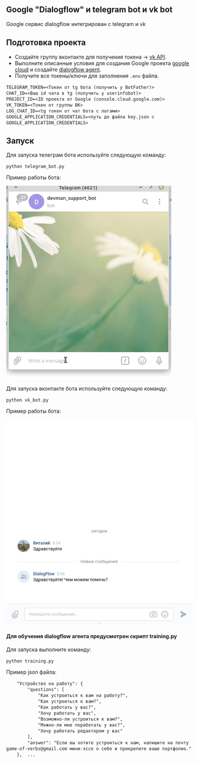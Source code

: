 ## Google "Dialogflow" и telegram bot и vk bot

Google сервис dialogflow интегрирован с telegram и vk 

## Подготовка проекта

- Создайте группу вконтакте для получения токена -> [vk API](https://vk.com/dev/bots_docs).
- Выполните описанные условия для создания Google проекта [google cloud](https://cloud.google.com/dialogflow/docs/quick/api) и создайте [dialogflow agent](https://cloud.google.com/dialogflow/docs/quick/api).
- Получите все токены/ключи для заполнения `.env` файла.
```
TELEGRAM_TOKEN=<Токен от tg бота (получить у BotFather)> 
CHAT_ID=<Ваш id чата в tg (получить у userinfobot)>
PROJECT_ID=<ID проекта от Google (console.cloud.google.com)>
VK_TOKEN=<Токен от группы ВК>
LOG_CHAT_ID=<tg токен от чат бота с логами>
GOOGLE_APPLICATION_CREDENTIALS=<путь до файла key.json с GOOGLE_APPLICATION_CREDENTIALS>
```

## Запуск

Для запуска телеграм бота используйте следующую команду:
```
python telegram_bot.py
```
Пример работы бота:

![](tg_example_gif.gif)

Для запуска вконтакте бота используйте следующую команду:
```
python vk_bot.py 
```
Пример работы бота:

![](vk_bot_example.gif)
#### Для обучения dialogflow агента предусмотрен скрипт training.py

Для запуска выполните команду:
```
python training.py
```
Пример json файла:

```{
    "Устройство на работу": {
        "questions": [
            "Как устроиться к вам на работу?",
            "Как устроиться к вам?",
            "Как работать у вас?",
            "Хочу работать у вас",
            "Возможно-ли устроиться к вам?",
            "Можно-ли мне поработать у вас?",
            "Хочу работать редактором у вас"
        ],
        "answer": "Если вы хотите устроиться к нам, напишите на почту game-of-verbs@gmail.com мини-эссе о себе и прикрепите ваше портфолио."
    },  ...
```

